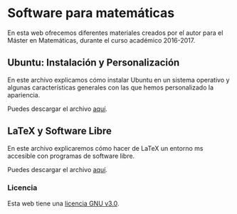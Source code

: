 # Software para matemáticas


En esta web ofrecemos diferentes materiales creados por el autor para el Máster en Matemáticas, durante el curso académico 2016-2017.

## Ubuntu: Instalación y Personalización

En este archivo explicamos cómo instalar Ubuntu en un sistema operativo y algunas características generales con las que hemos personalizado la apariencia.

Puedes descargar el archivo [aquí](https://github.com/Salvichu/Software-for-Mathematics/blob/master/Informe%20Instalación%20Ubuntu%20.pdf).

## LaTeX y Software Libre

En este archivo explicaremos cómo hacer de LaTeX un entorno ms accesible con programas de software libre.

Puedes descargar el archivo [aquí](https://github.com/Salvichu/Software-for-Mathematics/blob/master/Trabajo%20Latex%20-%20Software%20Libre.pdf).

### Licencia

Esta web tiene una [licencia GNU v3.0](https://github.com/Salvichu/Software-for-Mathematics/blob/master/LICENSE).
